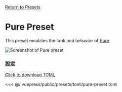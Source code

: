 [Return to Presets](/presets/#pure)

# Pure Preset

This preset emulates the look and behavior of [Pure](https://github.com/sindresorhus/pure).

![Screenshot of Pure preset](/presets/img/pure-preset.png)

### 設定

[Click to download TOML](/presets/toml/pure-preset.toml)

<<< @/.vuepress/public/presets/toml/pure-preset.toml
